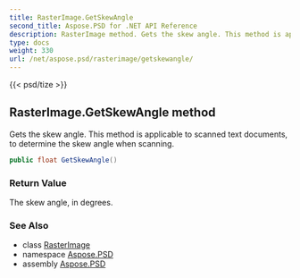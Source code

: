```yaml
---
title: RasterImage.GetSkewAngle
second_title: Aspose.PSD for .NET API Reference
description: RasterImage method. Gets the skew angle. This method is applicable to scanned text documents to determine the skew angle when scanning
type: docs
weight: 330
url: /net/aspose.psd/rasterimage/getskewangle/
---
```

{{< psd/tize >}}
## RasterImage.GetSkewAngle method

Gets the skew angle. This method is applicable to scanned text documents, to determine the skew angle when scanning.

```csharp
public float GetSkewAngle()
```

### Return Value

The skew angle, in degrees.

### See Also

* class [RasterImage](../)
* namespace [Aspose.PSD](../../../aspose.psd/)
* assembly [Aspose.PSD](../../../)


